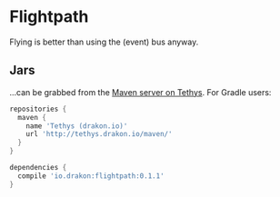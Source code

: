 # Flightpath
Flying is better than using the (event) bus anyway.

## Jars
...can be grabbed from the [Maven server on Tethys](http://tethys.drakon.io/maven/). For Gradle users:

```gradle
repositories {
  maven {
    name 'Tethys (drakon.io)'
    url 'http://tethys.drakon.io/maven/'
  }
}

dependencies {
  compile 'io.drakon:flightpath:0.1.1'
}
```
